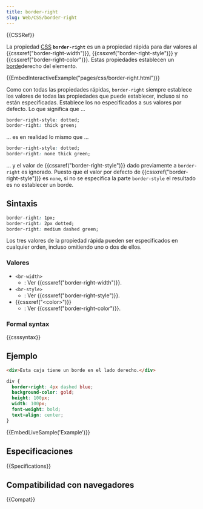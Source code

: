 ```yaml
---
title: border-right
slug: Web/CSS/border-right
---
```


{{CSSRef}}

La propiedad [CSS](/es/docs/Web/CSS) **`border-right`** es un a propiedad rápida para dar valores al {{cssxref("border-right-width")}}, {{cssxref("border-right-style")}} y {{cssxref("border-right-color")}}. Estas propiedades establecen un [borde](/es/docs/Web/CSS/border)derecho del elemento.

{{EmbedInteractiveExample("pages/css/border-right.html")}}

Como con todas las propiedades rápidas, `border-right` siempre establece los valores de todas las propiedades que puede establecer, incluso si no están especificadas. Establece los no especificados a sus valores por defecto. Lo que significa que ...

```css
border-right-style: dotted;
border-right: thick green;
```

... es en realidad lo mismo que ...

```css
border-right-style: dotted;
border-right: none thick green;
```

... y el valor de {{cssxref("border-right-style")}} dado previamente a `border-right` es ignorado. Puesto que el valor por defecto de {{cssxref("border-right-style")}} es `none`, si no se especifica la parte `border-style` el resultado es no establecer un borde.

## Sintaxis

```css
border-right: 1px;
border-right: 2px dotted;
border-right: medium dashed green;
```

Los tres valores de la propiedad rápida pueden ser especificados en cualquier orden, incluso omitiendo uno o dos de ellos.

### Valores

- `<br-width>`
  - : Ver {{cssxref("border-right-width")}}.
- `<br-style>`
  - : Ver {{cssxref("border-right-style")}}.
- {{cssxref("&lt;color&gt;")}}
  - : Ver {{cssxref("border-right-color")}}.

### Formal syntax

{{csssyntax}}

## Ejemplo

```html
<div>Esta caja tiene un borde en el lado derecho.</div>
```

```css
div {
  border-right: 4px dashed blue;
  background-color: gold;
  height: 100px;
  width: 100px;
  font-weight: bold;
  text-align: center;
}
```

{{EmbedLiveSample('Example')}}

## Especificaciones

{{Specifications}}

## Compatibilidad con navegadores

{{Compat}}
